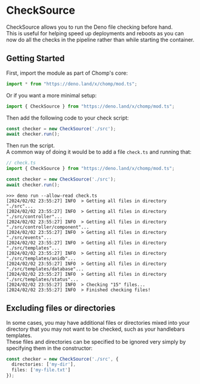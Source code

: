# CheckSource

CheckSource allows you to run the Deno file checking before hand.  
This is useful for helping speed up deployments and reboots as you can now do all the checks in the pipeline rather than while starting the container.

## Getting Started

First, import the module as part of Chomp's core:
```ts
import * from "https://deno.land/x/chomp/mod.ts";
```

Or if you want a more minimal setup:
```ts
import { CheckSource } from "https://deno.land/x/chomp/mod.ts";
```

Then add the following code to your check script:
```ts
const checker = new CheckSource('./src');
await checker.run();
```

Then run the script.  
A common way of doing it would be to add a file `check.ts` and running that:

```ts
// check.ts
import { CheckSource } from "https://deno.land/x/chomp/mod.ts";

const checker = new CheckSource('./src');
await checker.run();
```

```
>>> deno run --allow-read check.ts
[2024/02/02 23:55:27] INFO  > Getting all files in directory "./src"...
[2024/02/02 23:55:27] INFO  > Getting all files in directory "./src/controller"...
[2024/02/02 23:55:27] INFO  > Getting all files in directory "./src/controller/component"...
[2024/02/02 23:55:27] INFO  > Getting all files in directory "./src/events"...
[2024/02/02 23:55:27] INFO  > Getting all files in directory "./src/templates"...
[2024/02/02 23:55:27] INFO  > Getting all files in directory "./src/templates/anidb"...
[2024/02/02 23:55:27] INFO  > Getting all files in directory "./src/templates/database"...
[2024/02/02 23:55:27] INFO  > Getting all files in directory "./src/templates/status"...
[2024/02/02 23:55:27] INFO  > Checking "15" files...
[2024/02/02 23:55:27] INFO  > Finished checking files!
```

## Excluding files or directories

In some cases, you may have additional files or directories mixed into your directory that you may not want to be checked, such as your handlebars templates.  
These files and directories can be specified to be ignored very simply by specifying them in the constructor:

```ts
const checker = new CheckSource('./src', {
  directories: ['my-dir'],
  files: ['my-file.txt']
});
```
